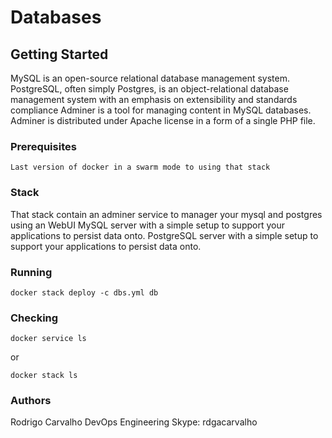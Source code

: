 # Databases

## Getting Started

MySQL is an open-source relational database management system. 
PostgreSQL, often simply Postgres, is an object-relational database management system with an emphasis on extensibility and standards compliance
Adminer is a tool for managing content in MySQL databases. Adminer is distributed under Apache license in a form of a single PHP file.

### Prerequisites

```
Last version of docker in a swarm mode to using that stack
```

### Stack
That stack contain an adminer service to manager your mysql and postgres using an WebUI
MySQL server with a simple setup to support your applications to persist data onto.
PostgreSQL server with a simple setup to support your applications to persist data onto.

### Running
```
docker stack deploy -c dbs.yml db
```

### Checking
```
docker service ls
```
or
```
docker stack ls
```

### Authors
Rodrigo Carvalho
DevOps Engineering
Skype: rdgacarvalho